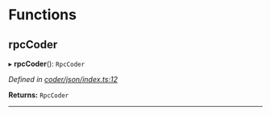 

# Functions

<a id="rpccoder"></a>

##  rpcCoder

▸ **rpcCoder**(): `RpcCoder`

*Defined in [coder/json/index.ts:12](https://github.com/polkadot-js/api/blob/1b7640f/packages/rpc-provider/src/coder/json/index.ts#L12)*

**Returns:** `RpcCoder`

___

